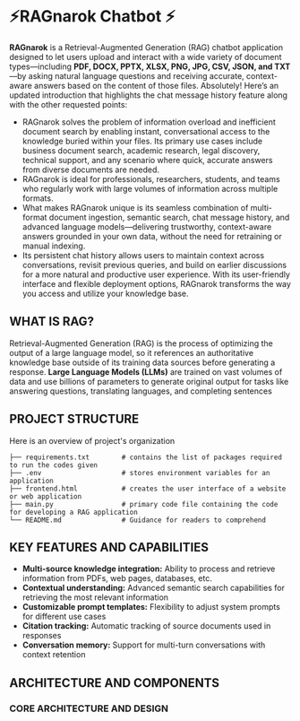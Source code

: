 # ⚡RAGnarok Chatbot ⚡
**RAGnarok** is a Retrieval-Augmented Generation (RAG) chatbot application designed to let users upload and interact with a wide variety of document types—including **PDF, DOCX, PPTX, XLSX, PNG, JPG, CSV, JSON, and TXT**—by asking natural language questions and receiving accurate, context-aware answers based on the content of those files.
Absolutely! Here’s an updated introduction that highlights the chat message history feature along with the other requested points:

- RAGnarok solves the problem of information overload and inefficient document search by enabling instant, conversational access to the knowledge buried within your files. Its primary use cases include business document search, academic research, legal discovery, technical support, and any scenario where quick, accurate answers from diverse documents are needed.  
- RAGnarok is ideal for professionals, researchers, students, and teams who regularly work with large volumes of information across multiple formats.  
- What makes RAGnarok unique is its seamless combination of multi-format document ingestion, semantic search, chat message history, and advanced language models—delivering trustworthy, context-aware answers grounded in your own data, without the need for retraining or manual indexing.
- Its persistent chat history allows users to maintain context across conversations, revisit previous queries, and build on earlier discussions for a more natural and productive user experience. With its user-friendly interface and flexible deployment options, RAGnarok transforms the way you access and utilize your knowledge base.

## WHAT IS RAG?
Retrieval-Augmented Generation (RAG) is the process of optimizing the output of a large language model, so it references an authoritative knowledge base outside of its training data sources before generating a response. **Large Language Models (LLMs)** are trained on vast volumes of data and use billions of parameters to generate original output for tasks like answering questions, translating languages, and completing sentences

## PROJECT STRUCTURE
Here is an overview of project's organization

    ├── requirements.txt        # contains the list of packages required to run the codes given
    ├── .env                    # stores environment variables for an application
    ├── frontend.html           # creates the user interface of a website or web application
    ├── main.py                 # primary code file containing the code for developing a RAG application
    └── README.md               # Guidance for readers to comprehend

## KEY FEATURES AND CAPABILITIES
- **Multi-source knowledge integration:** Ability to process and retrieve information from PDFs, web pages, databases, etc.
- **Contextual understanding:** Advanced semantic search capabilities for retrieving the most relevant information
- **Customizable prompt templates:** Flexibility to adjust system prompts for different use cases
- **Citation tracking:** Automatic tracking of source documents used in responses
- **Conversation memory:** Support for multi-turn conversations with context retention

## ARCHITECTURE AND COMPONENTS
### CORE ARCHITECTURE AND DESIGN
